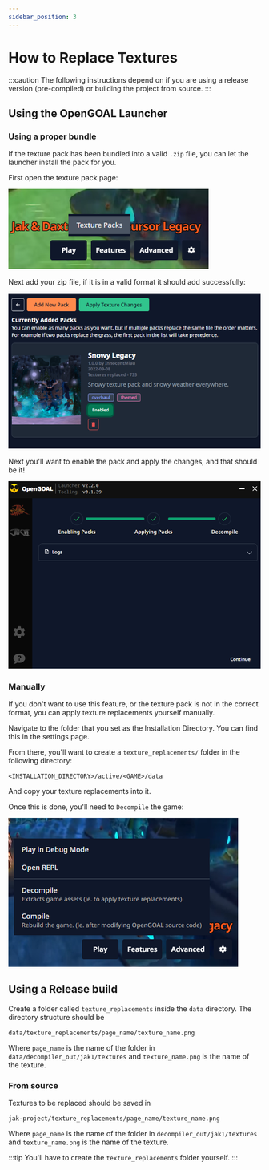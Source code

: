```yaml
---
sidebar_position: 3
---
```


# How to Replace Textures

:::caution
The following instructions depend on if you are using a release version (pre-compiled) or building the project from source.
:::

## Using the OpenGOAL Launcher

### Using a proper bundle

If the texture pack has been bundled into a valid `.zip` file, you can let the launcher install the pack for you.

First open the texture pack page:

![](./img/texture-pack-menu.png)

Next add your zip file, if it is in a valid format it should add successfully:

![](./img/texture-pack-add-new.png)

Next you'll want to enable the pack and apply the changes, and that should be it!

![](./img/texture-pack-apply.png)

### Manually

If you don't want to use this feature, or the texture pack is not in the correct format, you can apply texture replacements yourself manually.

Navigate to the folder that you set as the Installation Directory. You can find this in the settings page.

From there, you'll want to create a `texture_replacements/` folder in the following directory:

```
<INSTALLATION_DIRECTORY>/active/<GAME>/data
```

And copy your texture replacements into it.

Once this is done, you'll need to `Decompile` the game:

![](./img/decompile-game.png)

## Using a Release build

Create a folder called `texture_replacements` inside the `data` directory. The directory structure should be

```
data/texture_replacements/page_name/texture_name.png
```

Where `page_name` is the name of the folder in `data/decompiler_out/jak1/textures` and `texture_name.png` is the name of the texture.

### From source

Textures to be replaced should be saved in

```
jak-project/texture_replacements/page_name/texture_name.png
```

Where `page_name` is the name of the folder in `decompiler_out/jak1/textures` and `texture_name.png` is the name of the texture.

:::tip
You'll have to create the `texture_replacements` folder yourself.
:::
